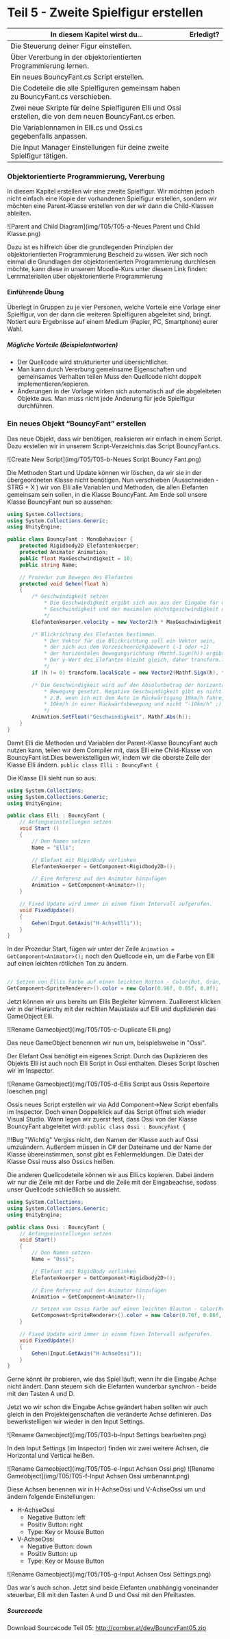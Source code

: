 # Teil 5 - Zweite Spielfigur erstellen
  
In diesem Kapitel wirst du...  |    Erledigt?
-------------------------------|----------------
Die Steuerung deiner Figur einstellen. |
Über Vererbung in der objektorientierten Programmierung lernen. |
Ein neues BouncyFant.cs Script erstellen.  |
Die Codeteile die alle Spielfiguren gemeinsam haben zu BouncyFant.cs verschieben. |
Zwei neue Skripte für deine Spielfiguren Elli und Ossi erstellen, die von dem neuen BouncyFant.cs erben. |
Die Variablennamen in Elli.cs und Ossi.cs gegebenfalls anpassen. |
Die Input Manager Einstellungen für deine zweite Spielfigur tätigen. |



### Objektorientierte Programmierung, Vererbung
In diesem Kapitel erstellen wir eine zweite Spielfigur. Wir möchten jedoch nicht einfach eine Kopie der vorhandenen Spielfigur erstellen, sondern wir möchten eine Parent-Klasse erstellen von der wir dann die Child-Klassen ableiten.

![Parent and Child Diagram](img/T05/T05-a-Neues Parent und Child Klasse.png)

Dazu ist es hilfreich über die grundlegenden Prinzipien der objektorientierten Programmierung Bescheid zu wissen. Wer sich noch einmal die Grundlagen der objektorientierten Programmierung durchlesen möchte, kann diese in unserem Moodle-Kurs unter diesem Link finden: Lernmaterialien über objektorientierte Programmierung 

#### Einführende Übung
Überlegt in Gruppen zu je vier Personen, welche Vorteile eine Vorlage einer Spielfigur, von der dann die weiteren Spielfiguren abgeleitet sind, bringt. Notiert eure Ergebnisse auf einem Medium (Papier, PC, Smartphone) eurer Wahl.

##### Mögliche Vorteile (Beispielantworten)
 * Der Quellcode wird strukturierter und übersichtlicher.
 * Man kann durch Vererbung gemeinsame Eigenschaften und gemeinsames Verhalten teilen Muss den Quellcode nicht doppelt implementieren/kopieren.
 * Änderungen in der Vorlage wirken sich automatisch auf die abgeleiteten Objekte aus. Man muss nicht jede Änderung für jede Spielfigur durchführen. 

### Ein neues Objekt “BouncyFant” erstellen
Das neue Objekt, dass wir benötigen, realisieren wir einfach in einem Script. Dazu erstellen wir in unserem Script-Verzeichnis das Script BouncyFant.cs.

![Create New Script](img/T05/T05-b-Neues Script Bouncy Fant.png)


Die Methoden Start und Update können wir löschen, da wir sie in der übergeordneten Klasse nicht benötigen.
Nun verschieben (Ausschneiden - STRG + X ) wir von Elli alle Variablen und Methoden, die allen Elefanten gemeinsam sein sollen, in die Klasse BouncyFant. Am Ende soll unsere Klasse BouncyFant nun so aussehen:

``` c#
using System.Collections;
using System.Collections.Generic;
using UnityEngine;

public class BouncyFant : MonoBehaviour {
    protected Rigidbody2D Elefantenkoerper;
    protected Animator Animation;
    public float MaxGeschwindigkeit = 10;
    public string Name;

    // Prozedur zum Bewegen des Elefanten
    protected void Gehen(float h)
    {
        /* Geschwindigkeit setzen
            * Die Geschwindigkeit ergibt sich aus aus der Eingabe für die horizontale
            * Geschwindigkeit und der maximalen Höchstgeschwindigkeit des Elefanten
            */
        Elefantenkoerper.velocity = new Vector2(h * MaxGeschwindigkeit, Elefantenkoerper.velocity.y);

        /* Blickrichtung des Elefanten bestimmen.
            * Der Vektor für die Blickrichtung soll ein Vektor sein,
            * der sich aus dem Vorzeichenrückgabewert (-1 oder +1) 
            * der horizontalen Bewegungsrichtung (Mathf.Sign(h)) ergibt.
            * Der y-Wert des Elefanten bleibt gleich, daher transform.localScale.y.       
            */
        if (h != 0) transform.localScale = new Vector2(Mathf.Sign(h), transform.localScale.y);

        /* Die Geschwindigkeit wird auf den Absolutbetrag der horizontalen
            * Bewegung gesetzt. Negative Geschwindigkeit gibt es nicht.
            * z.B. wenn ich mit dem Auto im Rückwärtsgang 10km/h fahre, fahre ich 
            * 10km/h in einer Rückwärtsbewegung und nicht "-10km/h" ;)
            */
        Animation.SetFloat("Geschwindigkeit", Mathf.Abs(h));
    }
}
```


Damit Elli die Methoden und Variablen der Parent-Klasse BouncyFant  auch nutzen kann, teilen wir dem Compiler mit, dass Elli eine Child-Klasse von BouncyFant ist.Dies bewerkstelligen wir, indem wir die oberste Zeile der Klasse Elli ändern.
``` public class Elli : BouncyFant { ```
	
Die Klasse Elli sieht nun so aus:

``` c#
using System.Collections;
using System.Collections.Generic;
using UnityEngine;

public class Elli : BouncyFant {
    // Anfangseinstellungen setzen 
    void Start ()
    {
        // Den Namen setzen
        Name = "Elli";

        // Elefant mit RigidBody verlinken
        Elefantenkoerper = GetComponent<Rigidbody2D>();

        // Eine Referenz auf den Animator hinzufügen
        Animation = GetComponent<Animator>();
    }

    // Fixed Update wird immer in einem fixen Intervall aufgerufen.
    void FixedUpdate()
    {
        Gehen(Input.GetAxis("H-AchseElli"));
    }
}
```
In  der Prozedur Start, fügen wir unter der Zeile ```Animation = GetComponent<Animator>();``` noch den Quellcode ein, um die Farbe von Elli auf einen leichten rötlichen Ton zu ändern.
``` c#

// Setzen von Ellis Farbe auf einen leichten Rotton - Color(Rot, Grün, Blau)
GetComponent<SpriteRenderer>().color = new Color(0.96f, 0.85f, 0.8f);
```
Jetzt können wir  uns bereits um Ellis Begleiter kümmern. Zuallererst klicken wir in der Hierarchy mit der rechten Maustaste auf Elli und duplizieren das GameObject Elli.

![Rename Gameobject](img/T05/T05-c-Duplicate Elli.png)

Das neue GameObject benennen wir nun um, beispielsweise in "Ossi". 

Der Elefant Ossi benötigt ein eigenes Script. Durch das Duplizieren des Objekts Elli ist auch noch Elli Script in Ossi enthalten. Dieses Script löschen wir im Inspector.

![Rename Gameobject](img/T05/T05-d-Ellis Script aus Ossis Repertoire loeschen.png)

Ossis neues Script erstellen wir via Add Component->New Script ebenfalls im Inspector. Doch einen Doppelklick auf das Script öffnet sich wieder Visual Studio.  Wann legen wir zuerst fest, dass Ossi  von der Klasse BouncyFant abgeleitet wird:
```public class Ossi : BouncyFant {```

!!!Bug "Wichtig"
	Vergiss nicht, den Namen der Klasse auch auf Ossi umzuändern. Außerdem müssen in C# der Dateiname und der Name der Klasse übereinstimmen, sonst gibt es Fehlermeldungen. Die Datei der Klasse Ossi muss also Ossi.cs heißen.

Die anderen Quellcodeteile können wir aus Elli.cs kopieren. Dabei ändern wir nur die Zeile mit der Farbe und die Zeile mit der Eingabeachse, sodass unser Quellcode schließlich so aussieht.
``` c#
using System.Collections;
using System.Collections.Generic;
using UnityEngine;

public class Ossi : BouncyFant {
    // Anfangseinstellungen setzen 
    void Start()
    {
        // Den Namen setzen
        Name = "Ossi";

        // Elefant mit RigidBody verlinken
        Elefantenkoerper = GetComponent<Rigidbody2D>();

        // Eine Referenz auf den Animator hinzufügen
        Animation = GetComponent<Animator>();

        // Setzen von Ossis Farbe auf einen leichten Blauton - Color(Rot, Grün, Blau)
        GetComponent<SpriteRenderer>().color = new Color(0.76f, 0.86f, 0.98f);
    }

    // Fixed Update wird immer in einem fixen Intervall aufgerufen.
    void FixedUpdate()
    {
        Gehen(Input.GetAxis("H-AchseOssi"));
    }
}
```

Gerne könnt ihr probieren, wie das Spiel läuft, wenn ihr die Eingabe Achse nicht ändert. Dann steuern sich die Elefanten wunderbar synchron - beide mit den Tasten A und D.

Jetzt wo wir schon die Eingabe Achse geändert haben sollten wir auch gleich in den Projekteigenschaften die veränderte Achse definieren. Das bewerkstelligen wir wieder in den Input Settings. 
 
 ![Rename Gameobject](img/T05/T03-b-Input Settings bearbeiten.png)
 
In den Input Settings (im Inspector) finden wir zwei weitere Achsen, die Horizontal und Vertical heißen. 

![Rename Gameobject](img/T05/T05-e-Input Achsen Ossi.png)
![Rename Gameobject](img/T05/T05-f-Input Achsen Ossi umbenannt.png)


Diese Achsen benennen wir in H-AchseOssi und V-AchseOssi um und ändern folgende Einstellungen:

 * H-AchseOssi
	* Negative Button: left
	* Positiv Button: right
	* Type: Key or Mouse Button
 * V-AchseOssi
	* Negative Button: down
	* Positiv Button: up
	* Type: Key or Mouse Button

![Rename Gameobject](img/T05/T05-g-Input Achsen Ossi Settings.png)




Das war's auch schon. Jetzt sind beide Elefanten unabhängig voneinander steuerbar, Elli mit den Tasten A und D und Ossi mit den Pfeiltasten.

##### Sourcecode
Download Sourcecode Teil 05: http://comber.at/dev/BouncyFant05.zip 
